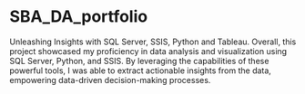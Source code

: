 # SBA_DA_portfolio
Unleashing Insights with SQL Server, SSIS, Python and Tableau. Overall, this project showcased my proficiency in data analysis and visualization using SQL Server, Python, and SSIS. By leveraging the capabilities of these powerful tools, I was able to extract actionable insights from the data, empowering data-driven decision-making processes.
